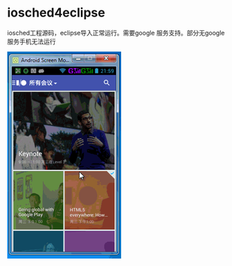 iosched4eclipse
===============

iosched工程源码，eclipse导入正常运行。需要google 服务支持。部分无google服务手机无法运行


![image](https://github.com/AndroidBase/iosched4eclipse/blob/master/iosched.gif)

